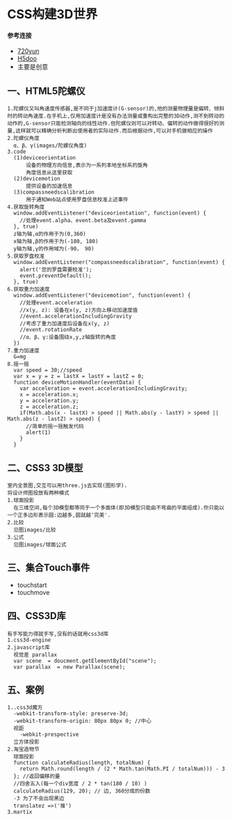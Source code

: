 # CSS构建3D世界
#### 参考连接
- [720yun](https://720yun.com/)
- [H5doo](http://www.h5doo.com/)
- 主要是创意
## 一、HTML5陀螺仪
    1.陀螺仪又叫角速度传感器,是不同于j加速度计(G-sensor)的,他的测量物理量是偏转、倾斜时的转动角速度.在手机上,仅用加速度计是没有办法测量或重构出完整的3D动作,测不到转动的动作的,G-sensor只能检测轴向的线性动作.但陀螺仪则可以对转动、偏转的动作做得很好的测量,这样就可以精确分析判断出使用者的实际动作.而后根据动作,可以对手机做相应的操作
    2.陀螺仪角度
      α、β、γ(images/陀螺仪角度)
    3.code
      (1)deviceorientation
          设备的物理方向信息,表示为一系列本地坐标系的旋角
          角度信息从这里获取
      (2)devicemotion
          提供设备的加速信息
      (3)compassneedscalibration
          用于通知Web站点使用罗盘信息校准上述事件
    4.获取旋转角度
      window.addEventListener("deviceorientation", function(event) {
        //处理event.alpha、event.beta及event.gamma
      }, true)
      z轴为轴,α的作用于为(0,360)
      x轴为轴,β的作用于为(-180, 180)
      y轴为轴,γ的作用域为(-90， 90)
    5.获取罗盘校准
      window.addEventListener("compassneedscalibration", function(event) {
        alert('您的罗盘需要校准');
        event.preventDefault();
      }, true)
    6.获取重力加速度
      window.addEventListener("devicemotion", function(event) {
        //处理event.acceleration
        //x(y, z): 设备在x(y, z)方向上移动加速度值
        //event.accelerationIncludingGravity
        //考虑了重力加速度后设备在x(y, z)
        //event.rotationRate
        //α、β、γ:设备围绕x,y,z轴旋转的角度
      })
    7.重力加速度
      G=mg
    8.摇一摇
      var speed = 30;//speed
      var x = y = z = lastX = lastY = lastZ = 0;
      function deviceMotionHandler(eventData) {
        var acceleration = event.accelerationIncludingGravity;
        x = acceleration.x;
        y = acceleration.y;
        z = acceleration.z;
        if(Math.abs(x - lastX) > speed || Math.abs(y - lastY) > speed || Math.abs(z - lastZ) > speed) {
          //简单的摇一摇触发代码
          alert(1)
        }
      }
## 二、CSS3 3D模型
    室内全景图,交互可以用three.js去实现(图形学).
    将设计师图投放有两种模式
    1.球面投影
      在三维空间,每个3D模型都等同于一个多面体(即3D模型只能由不弯曲的平面组成).你只能以一个正多边形表示圆:边越多,圆就越'完美'. 
    2.比较
      见图images/比较
    3.公式
      见图images/球面公式

## 三、集合Touch事件
-   touchstart
-   touchmove

## 四、CSS3D库
    有手写能力得就手写,没有的话就用css3d库
    1.css3d-engine
    2.javascript库
      视觉差 parallax
      var scene  = doucment.getElementById("scene");
      var parallax  = new Parallax(scene);
## 五、案例
    1..css3d魔方
      -webkit-transform-style: preserve-3d;
      -webkit-transform-origin: 80px 80px 0; //中心
      视距
        -webkit-prespective
      立方体投影
    2.淘宝造物节
      球面投影
      function calculateRadius(length, totalNum) {
        return Math.round(length / (2 * Math.tan(Math.PI / totalNum))) - 3
      }; //返回偏移的量
      //四舍五入(每一个div宽度 / 2 * tan(180 / 10) )
      calculateRadius(129, 20); // 边, 360分成的份数
      -3 为了不会出现黑边
      translatez =>('推')
    3.martix
      